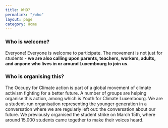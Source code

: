 ```yaml
---
title: WHO?
permalink: "/who"
layout: page
category: Home
---
```


### Who is welcome?

Everyone! Everyone is welcome to participate. The movement is not just for students - **we are also calling upon parents, teachers, workers, adults, and anyone who lives in or around Luxembourg to join us.**

### Who is organising this?

The Occupy for Climate action is part of a global movement of climate activism fighting for a better future. A number of groups are helping organise this action, among which is Youth for Climate Luxembourg. We are a student-run organisation representing the younger generation in a conversation where we are regularly left out: the conversation about our future. We previously organised the student strike on March 15th, where around 15,000 students came together to make their voices heard.